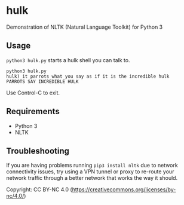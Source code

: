 # hulk
Demonstration of NLTK (Natural Language Toolkit) for Python 3

## Usage
`python3 hulk.py` starts a hulk shell you can talk to.

    python3 hulk.py
    hulk) it parrots what you say as if it is the incredible hulk
    PARROTS SAY INCREDIBLE HULK

Use Control-C to exit.

## Requirements
* Python 3
* NLTK

## Troubleshooting
If you are having problems running `pip3 install nltk` due to network connectivity issues, try using a VPN tunnel or proxy to re-route your network traffic through a better network that works the way it should.

Copyright: CC BY-NC 4.0 (https://creativecommons.org/licenses/by-nc/4.0/)
